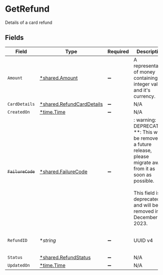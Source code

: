 # GetRefund

Details of a card refund


## Fields

| Field                                                                                                                                                                                   | Type                                                                                                                                                                                    | Required                                                                                                                                                                                | Description                                                                                                                                                                             | Example                                                                                                                                                                                 |
| --------------------------------------------------------------------------------------------------------------------------------------------------------------------------------------- | --------------------------------------------------------------------------------------------------------------------------------------------------------------------------------------- | --------------------------------------------------------------------------------------------------------------------------------------------------------------------------------------- | --------------------------------------------------------------------------------------------------------------------------------------------------------------------------------------- | --------------------------------------------------------------------------------------------------------------------------------------------------------------------------------------- |
| `Amount`                                                                                                                                                                                | [*shared.Amount](../../models/shared/amount.md)                                                                                                                                         | :heavy_minus_sign:                                                                                                                                                                      | A representation of money containing an integer value and it's currency.                                                                                                                |                                                                                                                                                                                         |
| `CardDetails`                                                                                                                                                                           | [*shared.RefundCardDetails](../../models/shared/refundcarddetails.md)                                                                                                                   | :heavy_minus_sign:                                                                                                                                                                      | N/A                                                                                                                                                                                     |                                                                                                                                                                                         |
| `CreatedOn`                                                                                                                                                                             | [*time.Time](https://pkg.go.dev/time#Time)                                                                                                                                              | :heavy_minus_sign:                                                                                                                                                                      | N/A                                                                                                                                                                                     |                                                                                                                                                                                         |
| ~~`FailureCode`~~                                                                                                                                                                       | [*shared.FailureCode](../../models/shared/failurecode.md)                                                                                                                               | :heavy_minus_sign:                                                                                                                                                                      | : warning: ** DEPRECATED **: This will be removed in a future release, please migrate away from it as soon as possible.<br/><br/>This field is deprecated and will be removed in December 2023. |                                                                                                                                                                                         |
| `RefundID`                                                                                                                                                                              | **string*                                                                                                                                                                               | :heavy_minus_sign:                                                                                                                                                                      | UUID v4                                                                                                                                                                                 | ec7e1848-dc80-4ab0-8827-dd7fc0737b43                                                                                                                                                    |
| `Status`                                                                                                                                                                                | [*shared.RefundStatus](../../models/shared/refundstatus.md)                                                                                                                             | :heavy_minus_sign:                                                                                                                                                                      | N/A                                                                                                                                                                                     | failed                                                                                                                                                                                  |
| `UpdatedOn`                                                                                                                                                                             | [*time.Time](https://pkg.go.dev/time#Time)                                                                                                                                              | :heavy_minus_sign:                                                                                                                                                                      | N/A                                                                                                                                                                                     |                                                                                                                                                                                         |